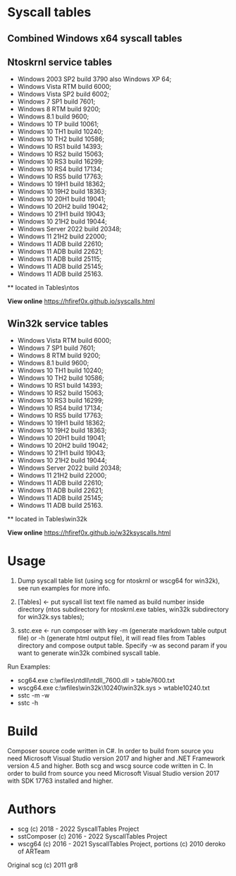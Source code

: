 
# Syscall tables
## Combined Windows x64 syscall tables

## Ntoskrnl service tables

+ Windows 2003 SP2 build 3790 also Windows XP 64;
+ Windows Vista RTM build 6000;
+ Windows Vista SP2 build 6002;
+ Windows 7 SP1 build 7601;
+ Windows 8 RTM build 9200;
+ Windows 8.1 build 9600;
+ Windows 10 TP build 10061;
+ Windows 10 TH1 build 10240;
+ Windows 10 TH2 build 10586;
+ Windows 10 RS1 build 14393;
+ Windows 10 RS2 build 15063;
+ Windows 10 RS3 build 16299;
+ Windows 10 RS4 build 17134;
+ Windows 10 RS5 build 17763;
+ Windows 10 19H1 build 18362;
+ Windows 10 19H2 build 18363;
+ Windows 10 20H1 build 19041;
+ Windows 10 20H2 build 19042;
+ Windows 10 21H1 build 19043;
+ Windows 10 21H2 build 19044;
+ Windows Server 2022 build 20348;
+ Windows 11 21H2 build 22000;
+ Windows 11 ADB build 22610;
+ Windows 11 ADB build 22621;
+ Windows 11 ADB build 25115;
+ Windows 11 ADB build 25145;
+ Windows 11 ADB build 25163.

** located in Tables\ntos

**View online** https://hfiref0x.github.io/syscalls.html

## Win32k service tables

+ Windows Vista RTM build 6000;
+ Windows 7 SP1 build 7601;
+ Windows 8 RTM build 9200;
+ Windows 8.1 build 9600;
+ Windows 10 TH1 build 10240;
+ Windows 10 TH2 build 10586;
+ Windows 10 RS1 build 14393;
+ Windows 10 RS2 build 15063;
+ Windows 10 RS3 build 16299;
+ Windows 10 RS4 build 17134;
+ Windows 10 RS5 build 17763;
+ Windows 10 19H1 build 18362;
+ Windows 10 19H2 build 18363;
+ Windows 10 20H1 build 19041;
+ Windows 10 20H2 build 19042;
+ Windows 10 21H1 build 19043;
+ Windows 10 21H2 build 19044;
+ Windows Server 2022 build 20348;
+ Windows 11 21H2 build 22000;
+ Windows 11 ADB build 22610;
+ Windows 11 ADB build 22621;
+ Windows 11 ADB build 25145;
+ Windows 11 ADB build 25163.

** located in Tables\win32k

**View online** https://hfiref0x.github.io/w32ksyscalls.html

# Usage

1) Dump syscall table list (using scg for ntoskrnl or wscg64 for win32k), see run examples for more info.  
2) [Tables] <- put syscall list text file named as build number inside directory (ntos subdirectory for ntoskrnl.exe tables, win32k subdirectory for win32k.sys tables);

3) sstc.exe <- run composer with key -m (generate markdown table output file) or -h (generate html output file), it will read files from Tables directory and compose output table. Specify -w as second param if you want to generate win32k combined syscall table.

Run Examples:
* scg64.exe c:\wfiles\ntdll\ntdll_7600.dll > table7600.txt 
* wscg64.exe c:\wfiles\win32k\10240\win32k.sys > wtable10240.txt
* sstc -m -w
* sstc -h

# Build

Composer source code written in C#. In order to build from source you need Microsoft Visual Studio version 2017 and higher and .NET Framework version 4.5 and higher. Both scg and wscg source code written in C. In order to build from source you need Microsoft Visual Studio version 2017 with SDK 17763 installed and higher.

# Authors

+ scg (c) 2018 - 2022 SyscallTables Project
+ sstComposer (c) 2016 - 2022 SyscallTables Project
+ wscg64 (c) 2016 - 2021 SyscallTables Project, portions (c) 2010 deroko of ARTeam

Original scg (c) 2011 gr8
